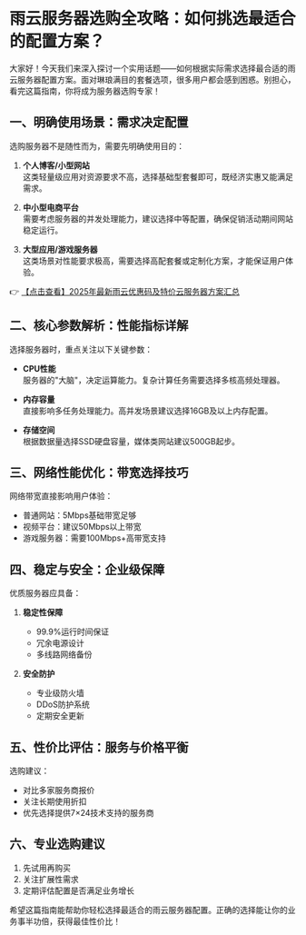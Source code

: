 # 雨云服务器选购全攻略：如何挑选最适合的配置方案？

大家好！今天我们来深入探讨一个实用话题——如何根据实际需求选择最合适的雨云服务器配置方案。面对琳琅满目的套餐选项，很多用户都会感到困惑。别担心，看完这篇指南，你将成为服务器选购专家！

## 一、明确使用场景：需求决定配置

选购服务器不是随性而为，需要先明确使用目的：

1. **个人博客/小型网站**  
   这类轻量级应用对资源要求不高，选择基础型套餐即可，既经济实惠又能满足需求。

2. **中小型电商平台**  
   需要考虑服务器的并发处理能力，建议选择中等配置，确保促销活动期间网站稳定运行。

3. **大型应用/游戏服务器**  
   这类场景对性能要求极高，需要选择高配套餐或定制化方案，才能保证用户体验。

👉 [【点击查看】2025年最新雨云优惠码及特价云服务器方案汇总](https://bit.ly/RainYun)

## 二、核心参数解析：性能指标详解

选择服务器时，重点关注以下关键参数：

- **CPU性能**  
  服务器的"大脑"，决定运算能力。复杂计算任务需要选择多核高频处理器。

- **内存容量**  
  直接影响多任务处理能力。高并发场景建议选择16GB及以上内存配置。

- **存储空间**  
  根据数据量选择SSD硬盘容量，媒体类网站建议500GB起步。

## 三、网络性能优化：带宽选择技巧

网络带宽直接影响用户体验：

- 普通网站：5Mbps基础带宽足够
- 视频平台：建议50Mbps以上带宽
- 游戏服务器：需要100Mbps+高带宽支持

## 四、稳定与安全：企业级保障

优质服务器应具备：

1. **稳定性保障**  
   - 99.9%运行时间保证
   - 冗余电源设计
   - 多线路网络备份

2. **安全防护**  
   - 专业级防火墙
   - DDoS防护系统
   - 定期安全更新

## 五、性价比评估：服务与价格平衡

选购建议：

- 对比多家服务商报价
- 关注长期使用折扣
- 优先选择提供7×24技术支持的服务商

## 六、专业选购建议

1. 先试用再购买
2. 关注扩展性需求
3. 定期评估配置是否满足业务增长

希望这篇指南能帮助你轻松选择最适合的雨云服务器配置。正确的选择能让你的业务事半功倍，获得最佳性价比！